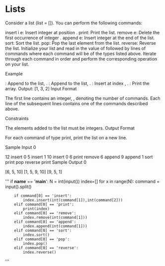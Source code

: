 # Lists
Consider a list (list = []). You can perform the following commands:

insert i e: Insert integer  at position .
print: Print the list.
remove e: Delete the first occurrence of integer .
append e: Insert integer  at the end of the list.
sort: Sort the list.
pop: Pop the last element from the list.
reverse: Reverse the list.
Initialize your list and read in the value of  followed by  lines of commands where each command will be of the  types listed above. Iterate through each command in order and perform the corresponding operation on your list.

Example





: Append  to the list, .
: Append  to the list, .
: Insert  at index , .
: Print the array.
Output:
[1, 3, 2]
Input Format

The first line contains an integer, , denoting the number of commands.
Each line  of the  subsequent lines contains one of the commands described above.

Constraints

The elements added to the list must be integers.
Output Format

For each command of type print, print the list on a new line.

Sample Input 0

12
insert 0 5
insert 1 10
insert 0 6
print
remove 6
append 9
append 1
sort
print
pop
reverse
print
Sample Output 0

[6, 5, 10]
[1, 5, 9, 10]
[9, 5, 1]

'''
if __name__ == '__main__':
    N = int(input())
    index=[]
    for x in range(N):
        command = input().split()
        
        if command[0] == 'insert':
            index.insert(int(command[1]),int(command[2]))
        elif command[0] == 'print':
            print(index)
        elif command[0] == 'remove':
            index.remove(int(command[1]))
        elif command[0] == 'append':
            index.append(int(command[1]))
        elif command[0] == 'sort':
            index.sort()
        elif command[0] == 'pop':
            index.pop()
        elif command[0] == 'reverse':
            index.reverse()
'''
